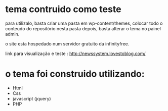 # tema contruido como teste 

para utilizalo, basta criar uma pasta em wp-content/themes, colocar todo o conteudo do repositório nesta pasta
depois, basta alterar o tema no painel admin.

o site esta hospedado num servidor gratuito da infinityfree.

link para visualização e teste : http://newssystem.lovestoblog.com/

# o tema foi construido utilizando: 
- Html
- Css
- javascript (jquery)
- PHP

